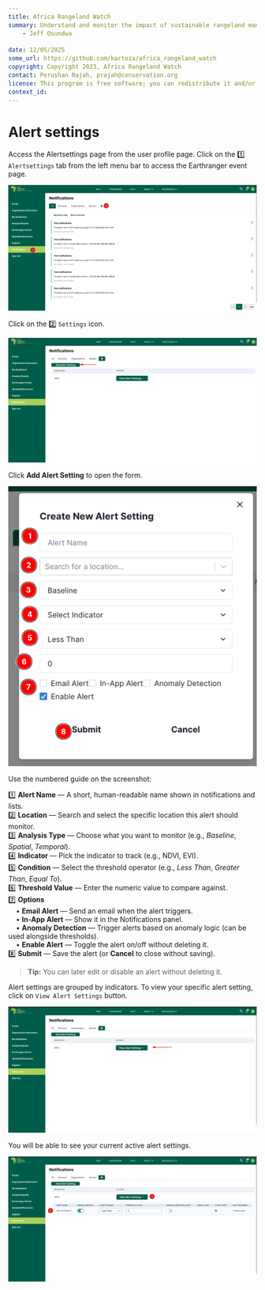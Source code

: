 ```yaml
---
title: Africa Rangeland Watch
summary: Understand and monitor the impact of sustainable rangeland management in Africa.
    - Jeff Osundwa
    
date: 12/05/2025
some_url: https://github.com/kartoza/africa_rangeland_watch
copyright: Copyright 2023, Africa Rangeland Watch
contact: Perushan Rajah, prajah@conservation.org
license: This program is free software; you can redistribute it and/or modify it under the terms of the GNU Affero General Public License as published by the Free Software Foundation; either version 3 of the License, or (at your option) any later version.
context_id: 
---
```


# Alert settings

Access the Alertsettings page from the user profile page. Click on the 1️⃣ `Alertsettings` tab from the left menu bar to access the Earthranger event page.

[![Notifications section](./img/guide-alertsettings-img-1.png)](./img/guide-alertsettings-img-1.png)

Click on the 2️⃣ `Settings` icon.

[![Alertsettings](./img/guide-alertsettings-img-2.png)](./img/guide-alertsettings-img-2.png)

Click **Add Alert Setting** to open the form.

[![Create New Alert Setting](./img/guide-alertsettings-img-3.png)](./img/guide-alertsettings-img-3.png)

Use the numbered guide on the screenshot:

1️⃣ **Alert Name** — A short, human-readable name shown in notifications and lists.  
2️⃣ **Location** — Search and select the specific location this alert should monitor.  
3️⃣ **Analysis Type** — Choose what you want to monitor (e.g., *Baseline*, *Spatial*, *Temporal*).  
4️⃣ **Indicator** — Pick the indicator to track (e.g., NDVI, EVI).  
5️⃣ **Condition** — Select the threshold operator (e.g., *Less Than*, *Greater Than*, *Equal To*).  
6️⃣ **Threshold Value** — Enter the numeric value to compare against.  
7️⃣ **Options**  
&nbsp;&nbsp;&nbsp;&nbsp;• **Email Alert** — Send an email when the alert triggers.  
&nbsp;&nbsp;&nbsp;&nbsp;• **In-App Alert** — Show it in the Notifications panel.  
&nbsp;&nbsp;&nbsp;&nbsp;• **Anomaly Detection** — Trigger alerts based on anomaly logic (can be used alongside thresholds).  
&nbsp;&nbsp;&nbsp;&nbsp;• **Enable Alert** — Toggle the alert on/off without deleting it.  
8️⃣ **Submit** — Save the alert (or **Cancel** to close without saving).

> **Tip:** You can later edit or disable an alert without deleting it.

Alert settings are grouped by indicators.
To view your specific alert setting, click on `View Alert Settings` button.

[![View Alert settings](./img/guide-alertsettings-img-4.png)](./img/guide-alertsettings-img-4.png)

You will be able to see your current active alert settings.

[![View Alert settings](./img/guide-alertsettings-img-5.png)](./img/guide-alertsettings-img-5.png)
